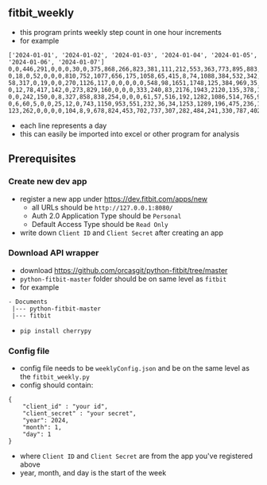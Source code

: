 ## fitbit_weekly

- this program prints weekly step count in one hour increments
- for example
```
['2024-01-01', '2024-01-02', '2024-01-03', '2024-01-04', '2024-01-05', '2024-01-06', '2024-01-07']
0,0,446,291,0,0,0,30,0,375,868,266,823,381,111,212,553,363,773,895,883,410,856,376
0,18,0,52,0,0,0,810,752,1077,656,175,1058,65,415,8,74,1088,384,532,342,357,1209,0
58,317,0,19,0,0,270,1126,117,0,0,0,0,0,548,98,1651,1748,125,384,969,35,22,6
0,12,78,417,142,0,273,829,160,0,0,0,333,240,83,2176,1943,2120,135,378,168,528,8,414
0,0,242,150,0,8,327,858,838,254,0,0,0,61,57,516,192,1282,1086,514,765,94,0,4
0,6,60,5,0,0,25,12,0,743,1150,953,551,232,36,34,1253,1289,196,475,236,114,72,0
123,262,0,0,0,0,104,8,9,678,824,453,702,737,307,282,484,241,330,787,402,203,101,324
```
- each line represents a day
- this can easily be imported into excel or other program for analysis 


## Prerequisites

### Create new dev app
- register a new app under https://dev.fitbit.com/apps/new
  - all URLs should be `http://127.0.0.1:8080/`
  - Auth 2.0 Application Type should be `Personal`
  - Default Access Type should be `Read Only`
- write down `Client ID` and `Client Secret` after creating an app

### Download API wrapper

- download https://github.com/orcasgit/python-fitbit/tree/master
- `python-fitbit-master` folder should be on same level as `fitbit`
- for example
```
- Documents
 |--- python-fitbit-master
 |--- fitbit
```
- `pip install cherrypy`

### Config file

- config file needs to be `weeklyConfig.json` and be on the same level as the `fitbit_weekly.py`
- config should contain:
```
{
    "client_id" : "your id",
    "client_secret" : "your secret",
    "year": 2024,
    "month": 1,
    "day": 1
}
```
- where `Client ID` and `Client Secret` are from the app you've registered above
- year, month, and day is the start of the week
